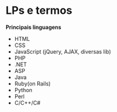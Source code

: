 # LPs e termos

**Principais linguagens**

- HTML
- CSS
- JavaScript (jQuery, AJAX, diversas lib)
- PHP
- .NET
- ASP
- Java
- Ruby(on Rails)
- Python
- Perl
- C/C++/C#



